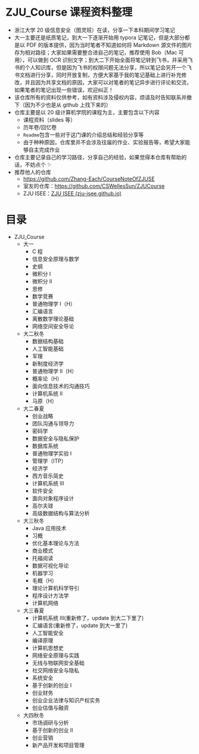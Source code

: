 # ZJU_Course 课程资料整理

- 浙江大学 20 级信息安全（图灵班）在读，分享一下本科期间学习笔记
- 大一主要还是纸质笔记，到大一下逐渐开始用 typora 记笔记，但是大部分都是以 PDF 的版本提供，因为当时笔者不知道如何将 Markdown 源文件的图片存为相对路径；大家如果需要整合进自己的笔记，推荐使用 Bob（Mac 可用），可以做到 OCR 识别文字；到大二下开始全面将笔记转到飞书，并采用飞书的个人知识库，但是因为飞书的权限问题无法分享，所以笔记会另开一个飞书文档进行分享，同时开放复制，方便大家基于我的笔记基础上进行补充修改，并且因为共享文档的原因，大家可以对笔者的笔记异步进行评论和交流，如果笔者的笔记出现一些错误，欢迎纠正！
- 该仓库所有的资料仅供参考，如有资料涉及侵权内容，烦请及时告知联系并撤下（因为不少也是从 github 上找下来的）
- 仓库主要是以 20 级计算机学院的课程为主，主要包含以下内容
  - 课程资料（slides 等）
  - 历年卷/回忆卷
  - `Readme`包含一些对于这门课的介绍总结和经验分享等
  - 由于种种原因，仓库里并不会涉及往届的作业、实验报告等，希望大家能够自主完成作业
- 仓库主要记录自己的学习路径，分享自己的经验，如果觉得本仓库有帮助的话，不妨点个 ✨
- 推荐他人的仓库
  - https://github.com/Zhang-Each/CourseNoteOfZJUSE
  - 室友的仓库：https://github.com/CSWellesSun/ZJUCourse
  - ZJU ISEE：[ZJU ISEE (zju-isee.github.io)](https://zju-isee.github.io/zju-isee/)

# 目录

- ZJU_Course
  - 大一
    - C 程
    - 信息安全原理与数学
    - 史纲
    - 微积分 Ⅰ
    - 微积分 Ⅱ
    - 思修
    - 数学竞赛
    - 普通物理学 Ⅰ（H）
    - 汇编语言
    - 离散数学理论基础
    - 网络空间安全导论
  - 大二秋冬
    - 数据结构基础
    - 人工智能基础
    - 军理
    - 新制度经济学
    - 普通物理学 Ⅱ（H）
    - 概率论（H）
    - 面向信息技术的沟通技巧
    - 计算机系统 Ⅱ
    - 马原（H）
  - 大二春夏
    - 创业战略
    - 团队沟通与领导力
    - 密码学
    - 数据安全与隐私保护
    - 数据库系统
    - 普通物理学实验 Ⅰ
    - 管理学（ITP）
    - 经济学
    - 西方音乐简史
    - 计算机系统 Ⅲ
    - 软件安全
    - 面向对象程序设计
    - 高尔夫球
    - 高级数据结构与算法分析
  - 大三秋冬
    - Java 应用技术
    - 习概
    - 优化基本理论与方法
    - 商业模式
    - 托福阅读
    - 数据可视化导论
    - 机器学习
    - 毛概（H）
    - 理论计算机科学导引
    - 程序设计方法学
    - 计算机网络
  - 大三春夏
    - 计算机系统 Ⅲ(重新修了，update 到大二下里了)
    - 汇编语言(重新修了，update 到大一里了)
    - 人工智能安全
    - 编译原理
    - 计算机思想史
    - 网络安全原理与实践
    - 无线与物联网安全基础
    - 社交网络安全与隐私
    - 系统安全
    - 基于创新的创业 Ⅰ
    - 创业财务
    - 创业企业法律与知识产权实务
    - 创业估值与融资
  - 大四秋冬
    - 市场调研与分析
    - 基于创新的创业 ⅠⅠ
    - 创业营销
    - 新产品开发和项目管理

